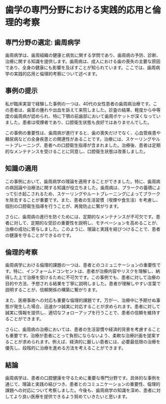 # 歯学の専門分野における実践的応用と倫理的考察
## 専門分野の選定: 歯周病学

歯周病学は、歯周組織の健康と病気に関する学問であり、歯周病の予防、診断、治療に関する知識を提供します。歯周病は、成人における歯の喪失の主要な原因であり、全身の健康にも影響を及ぼすことが知られています。ここでは、歯周病学の実践的応用と倫理的考察について述べます。

## 事例の提示

私が臨床実習で経験した事例の一つは、40代の女性患者の歯周病治療です。この患者は、歯茎の腫れや出血を訴えて来院しました。診査の結果、軽度から中等度の歯周病が認められ、特に下顎の前歯部において歯周ポケットが深くなっていました。患者は喫煙者であり、口腔衛生状態も良好ではありませんでした。

この事例の重要性は、歯周病が進行すると、歯の喪失だけでなく、心血管疾患や糖尿病などの全身疾患との関連性があることです。治療には、スケーリングやルートプレーニング、患者への口腔衛生指導が含まれました。治療後、患者は定期的なメンテナンスを受けることに同意し、口腔衛生状態は改善しました。

## 知識の適用

この事例において、歯周病学の理論を適用することができました。特に、歯周病の病因論や治療法に関する知識が役立ちました。歯周病は、プラークの蓄積によって引き起こされるため、スケーリングやルートプレーニングによってプラークを除去することが重要です。また、患者の生活習慣（喫煙や食生活）を考慮し、個別の口腔衛生指導を行うことが、再発防止に繋がります。

さらに、歯周病の進行を防ぐためには、定期的なメンテナンスが不可欠です。患者に対して、定期的な受診の重要性を説明し、モチベーションを高めることが、治療の成功に寄与しました。このように、理論と実践を結びつけることで、患者の健康を守ることができるのです。

## 倫理的考察

歯周病学における倫理的課題の一つは、患者とのコミュニケーションの重要性です。特に、インフォームドコンセントは、患者が治療内容やリスクを理解し、納得した上で治療を受けるために不可欠です。この事例でも、患者に対して治療の目的や方法、予想される結果を丁寧に説明しました。患者が理解しやすい言葉で説明することが、信頼関係の構築に繋がります。

また、医療事故への対応も重要な倫理的課題です。万が一、治療中に予期せぬ事態が発生した場合、迅速かつ誠実に対応することが求められます。患者に対して誠実に情報を提供し、適切なフォローアップを行うことで、患者の信頼を維持することができます。

さらに、歯周病の治療においては、患者の生活習慣や経済的背景を考慮することも重要です。治療が患者にとって負担にならないよう、柔軟な治療計画を提案することが求められます。例えば、経済的に厳しい患者には、必要最低限の治療を優先し、段階的に治療を進める方法を考えることができます。

## 結論

歯周病学は、患者の口腔健康を守るために重要な専門分野です。具体的な事例を通じて、理論と実践の結びつき、患者とのコミュニケーションの重要性、倫理的課題への対応について考察しました。今後も、歯周病学の知識を深め、患者に対してより良い医療を提供できるよう努めていきたいと思います。